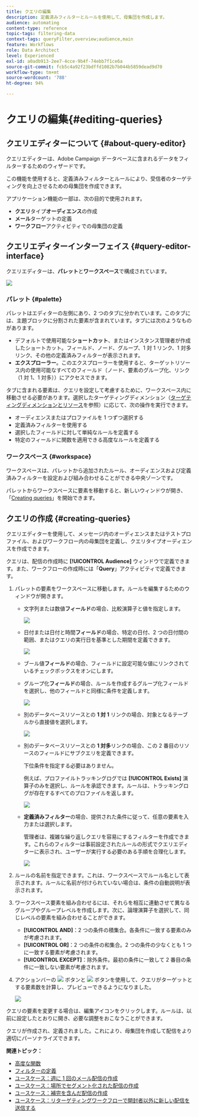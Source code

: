 ```yaml
---
title: クエリの編集
description: 定義済みフィルターとルールを使用して、母集団を作成します。
audience: automating
content-type: reference
topic-tags: filtering-data
context-tags: queryFilter,overview;audience,main
feature: Workflows
role: Data Architect
level: Experienced
exl-id: a0adb913-2ee7-4cce-9b4f-74ebb7f1ce6a
source-git-commit: fcb5c4a92f23bdffd1082b7b044b5859dead9d70
workflow-type: tm+mt
source-wordcount: '788'
ht-degree: 94%

---
```


# クエリの編集{#editing-queries}

## クエリエディターについて {#about-query-editor}

クエリエディターは、Adobe Campaign データベースに含まれるデータをフィルターするためのウィザードです。

この機能を使用すると、定義済みフィルターとルールにより、受信者のターゲティングを向上させるための母集団を作成できます。

アプリケーション機能の一部は、次の目的で使用されます。

* **クエリ**&#x200B;タイプ&#x200B;**オーディエンス**&#x200B;の作成
* **メール**&#x200B;ターゲットの定義
* **ワークフロー**&#x200B;アクティビティでの母集団の定義

## クエリエディターインターフェイス {#query-editor-interface}

クエリエディターは、**パレット**&#x200B;と&#x200B;**ワークスペース**&#x200B;で構成されています。

![](assets/query_editor_overview.png)

### パレット {#palette}

パレットはエディターの左側にあり、2 つのタブに分かれています。このタブには、主題ブロックに分割された要素が含まれています。タブには次のようなものがあります。

* デフォルトで使用可能な&#x200B;**ショートカット**、またはインスタンス管理者が作成したショートカット。フィールド、ノード、グループ、1 対 1 リンク、1 対多リンク、その他の定義済みフィルターが表示されます。
* **エクスプローラー**。このエクスプローラーを使用すると、ターゲットリソース内の使用可能なすべてのフィールド（ノード、要素のグループ化、リンク（1 対 1、1 対多））にアクセスできます。

タブに含まれる要素は、クエリを設定して考慮するために、ワークスペース内に移動させる必要があります。選択したターゲティングディメンション（[ターゲティングディメンションとリソース](../../automating/using/query.md#targeting-dimensions-and-resources)を参照）に応じて、次の操作を実行できます。

* オーディエンスまたはプロファイルを 1 つずつ選択する
* 定義済みフィルターを使用する
* 選択したフィールドに対して単純なルールを定義する
* 特定のフィールドに関数を適用できる高度なルールを定義する

### ワークスペース {#workspace}

ワークスペースは、パレットから追加されたルール、オーディエンスおよび定義済みフィルターを設定および組み合わせることができる中央ゾーンです。

パレットからワークスペースに要素を移動すると、新しいウィンドウが開き、「[Creating queries](#creating-queries)」を開始できます。

## クエリの作成 {#creating-queries}

クエリエディターを使用して、メッセージ内のオーディエンスまたはテストプロファイル、およびワークフロー内の母集団を定義し、クエリタイプオーディエンスを作成できます。

クエリは、配信の作成時に **[!UICONTROL Audience]** ウィンドウで定義できます。また、ワークフローの作成時には「**Query**」アクティビティで定義できます。

1. パレットの要素をワークスペースに移動します。ルールを編集するためのウィンドウが開きます。

   * 文字列または数値&#x200B;**フィールド**&#x200B;の場合、比較演算子と値を指定します。

     ![](assets/query_editor_audience_definition2.png)

   * 日付または日付と時間&#x200B;**フィールド**&#x200B;の場合、特定の日付、2 つの日付間の範囲、またはクエリの実行日を基準とした期間を定義できます。

     ![](assets/query_editor_date_field.png)

   * ブール値&#x200B;**フィールド**&#x200B;の場合、フィールドに設定可能な値にリンクされているチェックボックスをオンにします。
   * グループ化&#x200B;**フィールド**&#x200B;の場合、ルールを作成するグループ化フィールドを選択し、他のフィールドと同様に条件を定義します。

     ![](assets/query_editor_audience_definition4.png)

   * 別のデータベースリソースとの **1 対 1** リンクの場合、対象となるテーブルから直接値を選択します。

     ![](assets/query_editor_audience_definition5.png)

   * 別のデータベースリソースとの **1 対多**&#x200B;リンクの場合、この 2 番目のリソースのフィールドにサブクエリを定義できます。

     下位条件を指定する必要はありません。

     例えば、プロファイルトラッキングログでは **[!UICONTROL Exists]** 演算子のみを選択し、ルールを承認できます。ルールは、トラッキングログが存在するすべてのプロファイルを返します。

     ![](assets/query_editor_audience_definition6.png)

   * **定義済みフィルター**&#x200B;の場合、提供された条件に従って、任意の要素を入力または選択します。

     管理者は、複雑な繰り返しクエリを容易にするフィルターを作成できます。これらのフィルターは事前設定されたルールの形式でクエリエディターに表示され、ユーザーが実行する必要のある手順を合理化します。

     ![](assets/query-editor_filter_email-audience_filter.png)

1. ルールの名前を指定できます。これは、ワークスペースでルール名として表示されます。ルールに名前が付けられていない場合は、条件の自動説明が表示されます。
1. ワークスペース要素を組み合わせるには、それらを相互に連動させて異なるグループやグループレベルを作成します。次に、論理演算子を選択して、同じレベルの要素を組み合わせることができます。

   * **[!UICONTROL AND]**：2 つの条件の積集合。各条件に一致する要素のみが考慮されます。
   * **[!UICONTROL OR]**：2 つの条件の和集合。2 つの条件の少なくとも 1 つに一致する要素が考慮されます。
   * **[!UICONTROL EXCEPT]**：除外条件。最初の条件に一致して 2 番目の条件に一致しない要素が考慮されます。

1. アクションバーの ![](assets/count.png) ボタンと ![](assets/preview.png) ボタンを使用して、クエリがターゲットとする要素数を計算し、プレビューできるようになりました。

   ![](assets/query_editor_combining_rules.png)

クエリの要素を変更する場合は、編集アイコンをクリックします。ルールは、以前に設定したとおりに開き、必要な調整をおこなうことができます。

クエリが作成され、定義されました。これにより、母集団を作成して配信をより適切にパーソナライズできます。

**関連トピック：**

* [高度な関数](../../automating/using/advanced-expression-editing.md)
* [フィルターの定義](../../developing/using/configuring-filter-definition.md)
* [ユースケース：週に 1 回のメール配信の作成](../../automating/using/workflow-weekly-offer.md)
* [ユースケース：場所でセグメント化された配信の作成](../../automating/using/workflow-segmentation-location.md)
* [ユースケース：補完を含んだ配信の作成](../../automating/using/workflow-created-query-with-complement.md)
* [ユースケース：リターゲティングワークフローで開封者以外に新しい配信を送信する](../../automating/using/workflow-cross-channel-retargeting.md)
